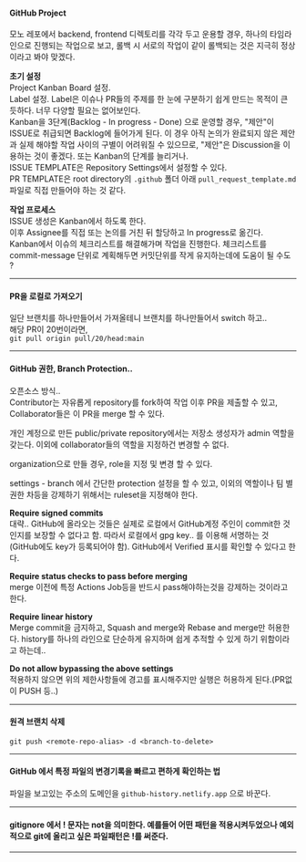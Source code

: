 
#### GitHub Project  

모노 레포에서 backend, frontend 디렉토리를 각각 두고 운용할 경우, 하나의 타임라인으로 진행되는 작업으로 보고, 롤백 시 서로의 작업이 같이 롤백되는 것은 지극히 정상이라고 봐야 맞겠다.  

**초기 설정**  
Project Kanban Board 설정.    
Label 설정. Label은 이슈나 PR들의 주제를 한 눈에 구분하기 쉽게 만드는 목적이 큰 듯하다. 너무 다양할 필요는 없어보인다.  
Kanban을 3단계(Backlog - In progress - Done) 으로 운영할 경우, "제안"이 ISSUE로 취급되면 Backlog에 들어가게 된다. 이 경우 아직 논의가 완료되지 않은 제안과 실제 해야할 작업 사이의 구별이 어려워질 수 있으므로, "제안"은 Discussion을 이용하는 것이 좋겠다. 또는 Kanban의 단계를 늘리거나.  
ISSUE TEMPLATE은 Repository Settings에서 설정할 수 있다.  
PR TEMPLATE은 root directory의 `.github` 폴더 아래 `pull_request_template.md` 파일로 직접 만들어야 하는 것 같다.  

**작업 프로세스**  
ISSUE 생성은 Kanban에서 하도록 한다.  
이후 Assignee를 직접 또는 논의를 거친 뒤 할당하고 In progress로 옮긴다.  
Kanban에서 이슈의 체크리스트를 해결해가며 작업을 진행한다. 체크리스트를 commit-message 단위로 계획해두면 커밋단위를 작게 유지하는데에 도움이 될 수도 ?  

---  

#### PR을 로컬로 가져오기  
일단 브랜치를 하나만들어서 가져올테니 브랜치를 하나만들어서 switch 하고..  
해당 PR이 20번이라면,  
`git pull origin pull/20/head:main`  

---  

#### GitHub 권한, Branch Protection..    
오픈소스 방식..  
Contributor는 자유롭게 repository를 fork하여 작업 이후 PR을 제출할 수 있고, Collaborator들은 이 PR을 merge 할 수 있다.  

개인 계정으로 만든 public/private repository에서는 저장소 생성자가 admin 역할을 갖는다. 이외에 collaborator들의 역할을 지정하건 변경할 수 없다.  

organization으로 만들 경우, role을 지정 및 변경 할 수 있다.  

settings - branch 에서 간단한 protection 설정을 할 수 있고, 이외의 역할이나 팀 별 권한 차등을 강제하기 위해서는 ruleset을 지정해야 한다.  

**Require signed commits**  
대략.. GitHub에 올라오는 것들은 실제로 로컬에서 GitHub계정 주인이 commit한 것인지를 보장할 수 없다고 함. 따라서 로컬에서 gpg key.. 를 이용해 서명하는 것(GitHub에도 key가 등록되어야 함). GitHub에서 Verified 표시를 확인할 수 있다고 한다.    

**Require status checks to pass before merging**  
merge 이전에 특정 Actions Job등을 반드시 pass해야하는것을 강제하는 것이라고 한다.  

**Require linear history**  
Merge commit을 금지하고, Squash and merge와 Rebase and merge만 허용한다. history를 하나의 라인으로 단순하게 유지하며 쉽게 추적할 수 있게 하기 위함이라고 하는데..    

**Do not allow bypassing the above settings**  
적용하지 않으면 위의 제한사항들에 경고를 표시해주지만 실행은 허용하게 된다.(PR없이 PUSH 등..)  

---  

#### 원격 브랜치 삭제  
`git push <remote-repo-alias> -d <branch-to-delete>`  

---

#### GitHub 에서 특정 파일의 변경기록을 빠르고 편하게 확인하는 법  
파일을 보고있는 주소의 도메인을 `github-history.netlify.app` 으로 바꾼다.   

---

#### gitignore 에서 ! 문자는 not을 의미한다. 예를들어 어떤 패턴을 적용시켜두었으나 예외적으로 git에 올리고 싶은 파일패턴은 !를 써준다.

---

